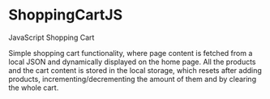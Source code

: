 # ShoppingCartJS
JavaScript Shopping Cart

Simple shopping cart functionality, where page content is fetched from a local JSON and dynamically displayed on the home page. All the products and the cart content is stored in the local storage, which resets after adding products, incrementing/decrementing the amount of them and by clearing the whole cart.
